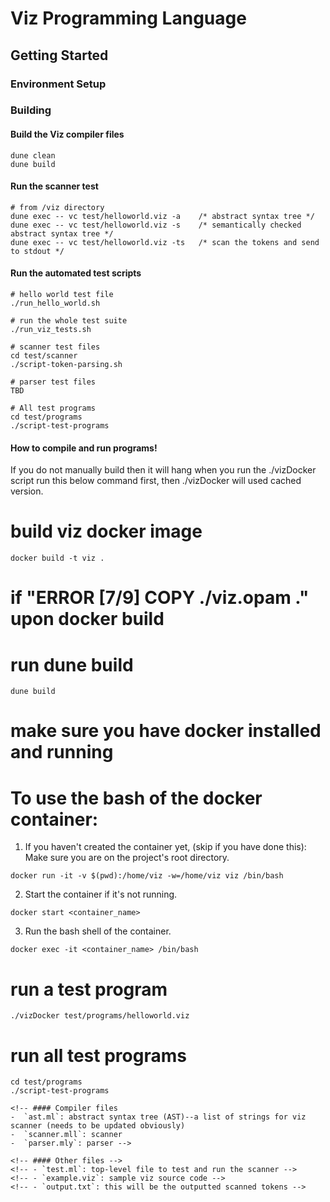 # Viz Programming Language

## Getting Started
### Environment Setup

### Building
#### Build the Viz compiler files

```
dune clean
dune build
```

#### Run the scanner test
```
# from /viz directory
dune exec -- vc test/helloworld.viz -a    /* abstract syntax tree */
dune exec -- vc test/helloworld.viz -s    /* semantically checked abstract syntax tree */
dune exec -- vc test/helloworld.viz -ts   /* scan the tokens and send to stdout */
```

#### Run the automated test scripts
```
# hello world test file
./run_hello_world.sh

# run the whole test suite
./run_viz_tests.sh

# scanner test files
cd test/scanner
./script-token-parsing.sh

# parser test files
TBD

# All test programs
cd test/programs
./script-test-programs
```

#### How to compile and run programs!
If you do not manually build then it will hang when you run the ./vizDocker script
run this below command first, then ./vizDocker will used cached version.
# build viz docker image
```
docker build -t viz .
```
# if "ERROR [7/9] COPY ./viz.opam ." upon docker build 
# run dune build
```
dune build
```

# make sure you have docker installed and running

# To use the bash of the docker container:
1. If you haven't created the container yet, (skip if you have done this):
Make sure you are on the project's root directory.
```
docker run -it -v $(pwd):/home/viz -w=/home/viz viz /bin/bash
```
2. Start the container if it's not running.
```
docker start <container_name>
```
3. Run the bash shell of the container.
```
docker exec -it <container_name> /bin/bash 
```


# run a test program
`./vizDocker test/programs/helloworld.viz`

# run all test programs
```
cd test/programs
./script-test-programs

<!-- #### Compiler files
-  `ast.ml`: abstract syntax tree (AST)--a list of strings for viz scanner (needs to be updated obviously) 
-  `scanner.mll`: scanner
-  `parser.mly`: parser -->

<!-- #### Other files -->
<!-- - `test.ml`: top-level file to test and run the scanner -->
<!-- - `example.viz`: sample viz source code -->
<!-- - `output.txt`: this will be the outputted scanned tokens -->
